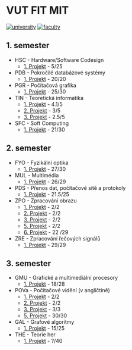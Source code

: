 # VUT FIT MIT
[![university](https://img.shields.io/badge/university-Brno%20University%20of%20Technology-red.svg)](https://www.vutbr.cz/en/)
[![faculty](https://img.shields.io/badge/faculty-Faculty%20of%20Information%20Technology-blue.svg)](http://www.fit.vutbr.cz/.en)
## 1. semester

* HSC - Hardware/Software Codesign
  * [1. Projekt](./1_semestr/HSC/Proj1) - 5/25
* PDB - Pokročilé databázové systémy
  * [1. Projekt](./1_semestr/PDB/Proj1) - 20/20
* PGR - Počítačová grafika
  * [1. Projekt](./1_semestr/PGR/Proj1) - 25/30
* TIN - Teoretická informatika
  * [1. Projekt](./1_semestr/TIN/Proj1) - 4.1/5
  * [2. Projekt](./1_semestr/TIN/Proj2) - 3/5
  * [3. Projekt](./1_semestr/TIN/Proj3) - 2.5/5
* SFC - Soft Computing
  * [1. Projekt](./1_semestr/SFC/Proj1) - 21/30

## 2. semester

* FYO - Fyzikální optika
  * [1. Projekt](./2_semestr/FYO/Proj1) - 27/30
* MUL - Multimédia
  * [1. Projekt](./2_semestr/MUL/Proj1) - 	26/29
* PDS - Přenos dat, počítačové sítě a protokoly	
  * [1. Projekt](./2_semestr/PDS/Proj1) - 21.5/25
* ZPO - Zpracování obrazu
  * [1. Projekt](./2_semestr/ZPO/Proj1) - 2/2
  * [2. Projekt](./2_semestr/ZPO/Proj2) - 2/2
  * [3. Projekt](./2_semestr/ZPO/Proj3) - 2/2
  * [5. Projekt](./2_semestr/ZPO/Proj5) - 2/2
  * [6. Projekt](./2_semestr/ZPO/Proj6) - 22	/29
* ZRE - Zpracování řečových signálů
  * [1. Projekt](./2_semestr/ZRE/Proj1) - 29/29

## 3. semester

* GMU - Grafické a multimediální procesory
  * [1. Projekt](./2_semestr/GMU/Proj1) - 18/28
* POVa - Počítačové vidění (v angličtině)
  * [1. Projekt](./2_semestr/POVa/Proj1) - 2/2
  * [2. Projekt](./2_semestr/POVa/Proj2) - 2/2
  * [3. Projekt](./2_semestr/POVa/Proj3) - 3/3
  * [5. Projekt](./2_semestr/POVa/Proj5) - 30/30
* GAL - Grafové algoritmy
  * [1. Projekt](./2_semestr/GAL/Proj1) - 15/25
* THE - Teorie her
  * [1. Projekt](./2_semestr/THE/Proj1) - ?/40
